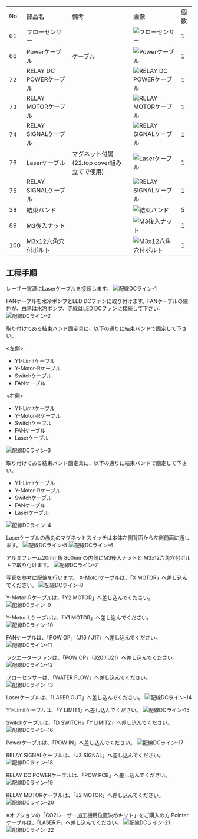 <table class="packing-list">
    <tbody>
        <tr>
            <td>No.</td>
            <td>部品名</td>
            <td>備考</td>
            <td class="packing-img">画像</td>
            <td>個数</td>
        </tr>
        <tr>
            <td>61</td>
            <td>フローセンサー</td>
            <td></td>
            <td><img src="./images/packing/061.jpg" alt="フローセンサー"></td>
            <td>1</td>
        </tr>
        <tr>
            <td>66</td>
            <td>Powerケーブル</td>
            <td>ケーブル</td>
            <td><img src="./images/packing/066.jpg" alt="Powerケーブル"></td>
            <td>1</td>
        </tr>
        <tr>
            <td>72</td>
            <td>RELAY DC POWERケーブル</td>
            <td></td>
            <td><img src="./images/packing/072.jpg" alt="RELAY DC POWERケーブル"></td>
            <td>1</td>
        </tr>
        <tr>
            <td>73</td>
            <td>RELAY MOTORケーブル</td>
            <td></td>
            <td><img src="./images/packing/073.jpg" alt="RELAY MOTORケーブル"></td>
            <td>1</td>
        </tr>
        <tr>
            <td>74</td>
            <td>RELAY SIGNALケーブル</td>
            <td></td>
            <td><img src="./images/packing/074.jpg" alt="RELAY SIGNALケーブル"></td>
            <td>1</td>
        </tr>
        <tr>
            <td>76</td>
            <td>Laserケーブル</td>
            <td>マグネット付属(22.top cover組み立てで使用)</td>
            <td><img src="./images/packing/076.jpg" alt="Laserケーブル"></td>
            <td>1</td>
        </tr>
        <tr>
            <td>75</td>
            <td>RELAY SIGNALケーブル</td>
            <td></td>
            <td><img src="./images/packing/075.jpg" alt="RELAY SIGNALケーブル"></td>
            <td>1</td>
        </tr>
        <tr>
            <td>38</td>
            <td>結束バンド</td>
            <td></td>
            <td><img src="./images/packing/038.jpg" alt="結束バンド"></td>
            <td>5</td>
        </tr>
        <tr>
            <td>89</td>
            <td>M3後入ナット</td>
            <td></td>
            <td><img src="./images/packing/089.jpg" alt="M3後入ナット"></td>
            <td>1</td>
        </tr>
        <tr>
            <td>100</td>
            <td>M3x12六角穴付ボルト</td>
            <td></td>
            <td><img src="./images/packing/100.jpg" alt="M3x12六角穴付ボルト"></td>
            <td>1</td>
        </tr>
    </tbody>
</table>

## 工程手順

レーザー電源にLaserケーブルを接続します。
<img src="./images/17/001.jpg" alt="配線DCライン-1">

FANケーブルを水冷ポンプとLED DCファンに取り付けます。FANケーブルの線色が、白黒は水冷ポンプ、赤緑はLED DCファンに接続して下さい。
<img src="./images/17/002.jpg" alt="配線DCライン-2">

取り付けてある結束バンド固定具に、以下の通りに結束バンドで固定して下さい。

<左側>
- Y1-Limitケーブル
- Y-Motor-Rケーブル
- Switchケーブル
- FANケーブル

<右側>
- Y1-Limitケーブル
- Y-Motor-Rケーブル
- Switchケーブル
- FANケーブル
- Laserケーブル

<img src="./images/17/003.jpg" alt="配線DCライン-3">

取り付けてある結束バンド固定具に、以下の通りに結束バンドで固定して下さい。
- Y1-Limitケーブル
- Y-Motor-Rケーブル
- Switchケーブル
- FANケーブル
- Laserケーブル
<img src="./images/17/004.jpg" alt="配線DCライン-4">

Laserケーブルの赤丸のマグネットスイッチは本体左側背面から左側前面に通します。
<img src="./images/17/005.jpg" alt="配線DCライン-5">
<img src="./images/17/006.jpg" alt="配線DCライン-6">

アルミフレーム20mm角 800mmの内側にM3後入ナットと M3x12六角穴付ボルトで取り付けます。
<img src="./images/17/007.jpg" alt="配線DCライン-7">

写真を参考に配線を行います。
X-Motorケーブルは、「X MOTOR」へ差し込んでください。
<img src="./images/17/008.jpg" alt="配線DCライン-8">

Y-Motor-Rケーブルは、「Y2 MOTOR」へ差し込んでください。
<img src="./images/17/009.jpg" alt="配線DCライン-9">

Y-Motor-Lケーブルは、「Y1 MOTOR」へ差し込んでください。
<img src="./images/17/010.jpg" alt="配線DCライン-10">

FANケーブルは、「POW OP」（J16 / J17）へ差し込んでください。
<img src="./images/17/011.jpg" alt="配線DCライン-11">

ラジエーターファンは、「POW OP」（J20 / J21）へ差し込んでください。
<img src="./images/17/012.jpg" alt="配線DCライン-12">

フローセンサーは、「WATER FLOW」へ差し込んでください。
<img src="./images/17/013.jpg" alt="配線DCライン-13">

Laserケーブルは、「LASER OUT」へ差し込んでください。
<img src="./images/17/014.jpg" alt="配線DCライン-14">

Y1-Limitケーブルは、「Y LIMIT1」へ差し込んでください。
<img src="./images/17/015.jpg" alt="配線DCライン-15">

Switchケーブルは、「D SWITCH」「Y LIMIT2」へ差し込んでください。
<img src="./images/17/016.jpg" alt="配線DCライン-16">

Powerケーブルは、「POW IN」へ差し込んでください。
<img src="./images/17/017.jpg" alt="配線DCライン-17">

RELAY SIGNALケーブルは、「J3 SIGNAL」へ差し込んでください。
<img src="./images/17/018.jpg" alt="配線DCライン-18">

RELAY DC POWERケーブルは、「POW PCB」へ差し込んでください。
<img src="./images/17/019.jpg" alt="配線DCライン-19">

RELAY MOTORケーブルは、「J2 MOTOR」へ差し込んでください。
<img src="./images/17/020.jpg" alt="配線DCライン-20">

※オプションの「CO2レーザー加工機用位置決めキット」をご購入の方
Pointerケーブルは、「LASER P」へ差し込んでください。
<img src="./images/17/021.jpg" alt="配線DCライン-21">
<img src="./images/17/022.jpg" alt="配線DCライン-22">